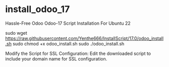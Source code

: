 # install_odoo_17

Hassle-Free Odoo Odoo-17 Script Installation For Ubuntu 22

sudo wget https://raw.githubusercontent.com/Yenthe666/InstallScript/17.0/odoo_install.sh
sudo chmod +x odoo_install.sh
sudo ./odoo_install.sh

Modify the Script for SSL Configuration: Edit the downloaded script to include your domain name for SSL configuration.
